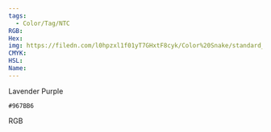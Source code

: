 ```yaml
---
tags:
  - Color/Tag/NTC
RGB:
Hex:
img: https://filedn.com/l0hpzxl1f01yT7GHxtF8cyk/Color%20Snake/standard_csv_to_svg//967BB6.svg
CMYK:
HSL:
Name:
---
```

Lavender Purple
```palette
#967BB6
```
RGB

